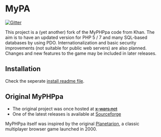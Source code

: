 # MyPA

[![Gitter](https://badges.gitter.im/Join%20Chat.svg)](https://gitter.im/quassy/MyPA?utm_source=badge&utm_medium=badge&utm_campaign=pr-badge&utm_content=badge)

This project is a (yet another) fork of the MyPHPpa code from Khan. The aim is to have an updated version for PHP 5 / 7 and many SQL-based databases by using PDO. Internationalization and basic security improvements (not suitable for public web servers) are also planned. Changes and new features to the game may be included in later releases.

## Installation

Check the seperate [install readme file](https://github.com/quassy/MyPA/blob/master/INSTALL.md).

## Original MyPHPpa

* The original project was once hosted at ~~[x-wars.net](http://khans.myphppa.x-wars.net/index.php)~~
* One of the latest releases is available at [Sourceforge](http://sourceforge.net/projects/nezbit/)

MyPHPpa itself was inspired by the original [Planetarion](https://en.wikipedia.org/wiki/Planetarion), a classic multiplayer browser game launched in 2000.
